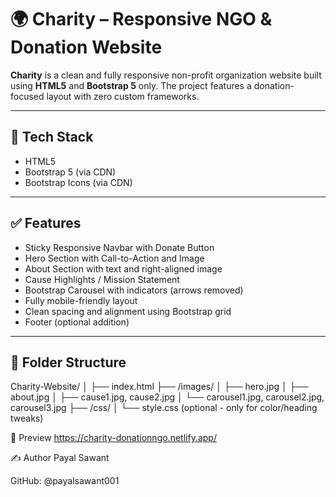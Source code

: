 # 🌍 Charity – Responsive NGO & Donation Website

**Charity** is a clean and fully responsive non-profit organization website built using **HTML5** and **Bootstrap 5** only. The project features a donation-focused layout with zero custom frameworks.

---

## 🔧 Tech Stack

- HTML5  
- Bootstrap 5 (via CDN)  
- Bootstrap Icons (via CDN)  

---

## ✅ Features

- Sticky Responsive Navbar with Donate Button  
- Hero Section with Call-to-Action and Image  
- About Section with text and right-aligned image  
- Cause Highlights / Mission Statement  
- Bootstrap Carousel with indicators (arrows removed)  
- Fully mobile-friendly layout  
- Clean spacing and alignment using Bootstrap grid  
- Footer (optional addition)

---

## 📁 Folder Structure

Charity-Website/
│
├── index.html
├── /images/
│ ├── hero.jpg
│ ├── about.jpg
│ ├── cause1.jpg, cause2.jpg
│ └── carousel1.jpg, carousel2.jpg, carousel3.jpg
├── /css/
│ └── style.css (optional - only for color/heading tweaks)

📸 Preview
https://charity-donationngo.netlify.app/

✍️ Author
Payal Sawant

GitHub: @payalsawant001
